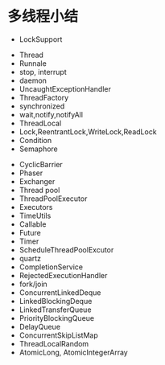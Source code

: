 多线程小结
=====
* LockSupport
+ Thread
+ Runnale
+ stop, interrupt
+ daemon
+ UncaughtExceptionHandler
+ ThreadFactory
+ synchronized
+ wait,notify,notifyAll
+ ThreadLocal
+ Lock,ReentrantLock,WriteLock,ReadLock
+ Condition
+ Semaphore
* CyclicBarrier
* Phaser
* Exchanger
* Thread pool
* ThreadPoolExecutor
* Executors 
* TimeUtils
* Callable
* Future
* Timer
* ScheduleThreadPoolExcutor
* quartz
* CompletionService
* RejectedExecutionHandler
* fork/join
* ConcurrentLinkedDeque
* LinkedBlockingDeque
* LinkedTransferQueue
* PriorityBlockingQueue
* DelayQueue
* ConcurrentSkipListMap
* ThreadLocalRandom
* AtomicLong, AtomicIntegerArray